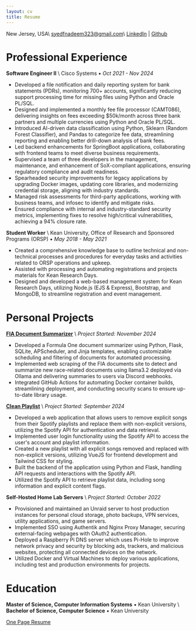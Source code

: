 ```yaml
---
layout: cv
title: Resume
---
```


New Jersey, USA\\
[syedfnadeem323@gmail.com](mailto:syedfnadeem323@gmail.com)\\
[LinkedIn](https://www.linkedin.com/in/syedfahadnadeem/) | [Github](https://github.com/sfn-git)

# **Professional Experience**
**Software Engineer II** \\
Cisco Systems ▪ *Oct 2021 - Nov 2024*

- Developed a file notification and daily reporting system for bank statements (PDRs), monitoring 700+ accounts, significantly reducing support processing time for missing files using Python and Oracle PL/SQL.
- Designed and implemented a monthly fee file processor (CAMT086), delivering insights on fees exceeding $50k/month across three bank partners and multiple currencies using Python and Oracle PL/SQL.
- Introduced AI-driven data classification using Python, Sklearn (Random Forest Classifier), and Pandas to categorize fee data, streamlining reporting and enabling better drill-down analysis of bank fees.
- Led backend enhancements for SpringBoot applications, collaborating with frontend teams to meet diverse business requirements.
- Supervised a team of three developers in the management, maintenance, and enhancement of SoX-compliant applications, ensuring regulatory compliance and audit readiness.
- Spearheaded security improvements for legacy applications by upgrading Docker images, updating core libraries, and modernizing credential storage, aligning with industry standards.
- Managed risk assessments for third-party applications, working with business teams, and infosec to identify and mitigate risks.
- Ensured compliance with internal and industry-standard security metrics, implementing fixes to resolve high/critical vulnerabilities, achieving a 94% closure rate.

**Student Worker** \\
Kean University, Office of Research and Sponsored Programs (ORSP) ▪ *May 2018 - May 2021*

- Created a comprehensive knowledge base to outline technical and non-technical processes and procedures for everyday tasks and activities related to ORSP operations and upkeep.
- Assisted with processing and automating registrations and projects materials for Kean Research Days.
- Designed and developed a web-based management system for Kean Research Days, utilizing Node.js (EJS & Express), Bootstrap, and MongoDB, to streamline registration and event management.

# **Personal Projects**

**[FIA Document Summarizer](https://github.com/sfn-git/F1-Doc-Summarizer)** \\
*Project Started: November 2024*
- Developed a Formula One document summarizer using Python, Flask, SQLite, APScheduler, and Jinja templates, enabling customizable scheduling and filtering of documents for automated processing.
- Implemented web scraping of the FIA documents site to detect and summarize new race-related documents using llama3.2 deployed via Ollama and delivering summaries to users via Discord webhooks.
- Integrated GitHub Actions for automating Docker container builds, streamlining deployment, and conducting security scans to ensure up-to-date library usage.

**[Clean Playlist](https://cleanplaylists.xyz)** \\
*Project Started: September 2024*
- Developed a web application that allows users to remove explicit songs from their Spotify playlists and replace them with non-explicit versions, utilizing the Spotify API for authentication and data retrieval.
- Implemented user login functionality using the Spotify API to access the user's account and playlist information.
- Created a new playlist with all explicit songs removed and replaced with non-explicit versions, utilizing VueJS for frontend development and Tailwind CSS for styling.
- Built the backend of the application using Python and Flask, handling API requests and interactions with the Spotify API.
- Utilized the Spotify API to retrieve playlist data, including song information and explicit content flags.

**Self-Hosted Home Lab Servers** \\
*Project Started: October 2022*
- Provisioned and maintained an Unraid server to host production instances for personal cloud storage, photo backups, VPN services, utility applications, and game servers.
- Implemented SSO using Authentik and Nginx Proxy Manager, securing external-facing webpages with OAuth2 authentication.
- Deployed a Raspberry Pi DNS server which uses Pi-Hole to improve network privacy and security by blocking ads, trackers, and malicious websites, protecting all connected devices on the network.
- Utilized Docker and Virtual Machines to deploy various applications, including test and production environments for projects.

# **Education**
**Master of Science, Computer Information Systems** ▪ Kean University \\
**Bachelor of Science, Computer Science** ▪ Kean University

[One Page Resume](/assets/files/resume.pdf)